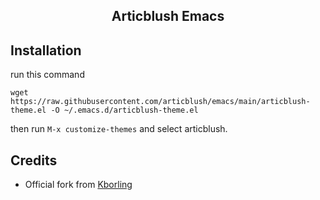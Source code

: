 <h2 align="center"> Articblush Emacs </h2> 

## Installation

run this command

```
wget https://raw.githubusercontent.com/articblush/emacs/main/articblush-theme.el -O ~/.emacs.d/articblush-theme.el
```
then run ```M-x customize-themes``` and select articblush.

## Credits

- Official fork from [Kborling](https://github.com/kborling)

